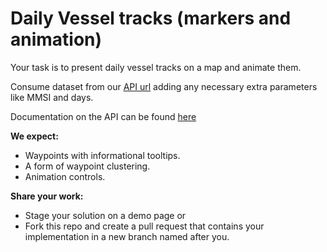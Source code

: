# Daily Vessel tracks (markers and animation)

Your task is to present daily vessel tracks on a map and animate them.

Consume dataset from our [API url](https://services.marinetraffic.com/api/exportvesseltrack/v:2/cf8f05df0b57bfae43e762cc61fd381239c4c042/) adding any necessary extra parameters like MMSI and days.

Documentation on the API can be found [here](https://www.marinetraffic.com/en/ais-api-services/documentation/api-service:ps01)

**We expect:**
* Waypoints with informational tooltips.
* A form of waypoint clustering.
* Animation controls.

**Share your work:**
* Stage your solution on a demo page or
* Fork this repo and create a pull request that contains your implementation in a new branch named after you.
